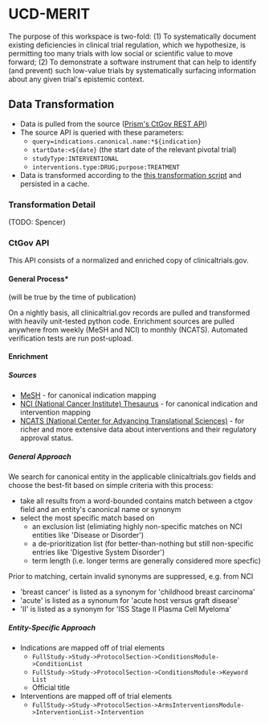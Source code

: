 # UCD-MERIT

The purpose of this workspace is two-fold: (1) To systematically document existing deficiencies in clinical trial regulation, which we hypothesize, is permitting too many trials with low social or scientific value to move forward; (2) To demonstrate a software instrument that can help to identify (and prevent) such low-value trials by systematically surfacing information about any given trial's epistemic context.

## Data Transformation

- Data is pulled from the source ([Prism's CtGov REST API](https://api.prism.bio/))
- The source API is queried with these parameters:
  - `query=indications.canonical.name:*${indication}`
  - `startDate:<${date}` (the start date of the relevant pivotal trial) 
  - `studyType:INTERVENTIONAL`
  - `interventions.type:DRUG;purpose:TREATMENT`
- Data is transformed according to the [this transformation script](transformation.py) and persisted in a cache.

### Transformation Detail

(TODO: Spencer)

### CtGov API

This API consists of a normalized and enriched copy of clinicaltrials.gov.

#### General Process*

(will be true by the time of publication)

On a nightly basis, all clinicaltrial.gov records are pulled and transformed with heavily unit-tested python code. Enrichment sources are pulled anywhere from weekly (MeSH and NCI) to monthly (NCATS). Automated verification tests are run post-upload.

#### Enrichment

##### Sources
- [MeSH](https://www.nlm.nih.gov/mesh/meshhome.html) - for canonical indication mapping
- [NCI (National Cancer Institute) Thesaurus](https://evs.nci.nih.gov/ftp1/NCI_Thesaurus/Thesaurus.FLAT.zip) - for canonical indication and intervention mapping
- [NCATS (National Center for Advancing Translational Sciences)](https://drugs.ncats.io/substances) - for richer and more extensive data about interventions and their regulatory approval status.

##### General Approach

We search for canonical entity in the applicable clinicaltrials.gov fields and choose the best-fit based on simple criteria with this process:
- take all results from a word-bounded contains match between a ctgov field and an entity's canonical name or synonym
- select the most specific match based on
  - an exclusion list (elimiating highly non-specific matches on NCI entities like 'Disease or Disorder')
  - a de-prioritization list (for better-than-nothing but still non-specific entries like 'Digestive System Disorder')
  - term length (i.e. longer terms are generally considered more specfic)

Prior to matching, certain invalid synonyms are suppressed, e.g. from NCI
- 'breast cancer' is listed as a synonym for 'childhood breast carcinoma'
- 'acute' is listed as a synonum for 'acute host versus graft disease'
- 'II' is listed as a synonym for 'ISS Stage II Plasma Cell Myeloma'

##### Entity-Specific Approach
- Indications are mapped off of trial elements
  - `FullStudy->Study->ProtocolSection->ConditionsModule->ConditionList`
  - `FullStudy->Study->ProtocolSection->ConditionsModule->Keyword List`
  - Official title
- Interventions are mapped off of trial elements
  - `FullStudy->Study->ProtocolSection->ArmsInterventionsModule->InterventionList->Intervention`


